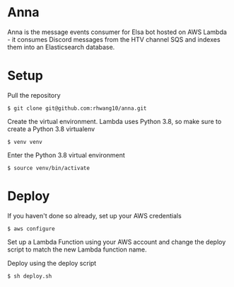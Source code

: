 # Anna
Anna is the message events consumer for Elsa bot hosted on AWS Lambda - it consumes Discord messages from the HTV channel SQS and indexes them into an Elasticsearch database.

# Setup
Pull the repository

`$ git clone git@github.com:rhwang10/anna.git`

Create the virtual environment. Lambda uses Python 3.8, so make sure to create a Python 3.8 virtualenv

`$ venv venv`

Enter the Python 3.8 virtual environment

`$ source venv/bin/activate`

# Deploy
If you haven't done so already, set up your AWS credentials

`$ aws configure`

Set up a Lambda Function using your AWS account and change the deploy script to match the new Lambda function name.

Deploy using the deploy script

`$ sh deploy.sh`
